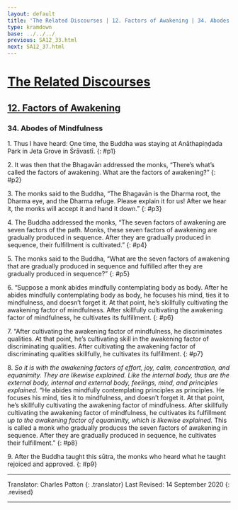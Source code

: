 ```yaml
---
layout: default
title: 'The Related Discourses | 12. Factors of Awakening | 34. Abodes of Mindfulness'
type: kramdown
base: ../../../
previous: SA12_33.html
next: SA12_37.html
---
```


# [The Related Discourses](../index.html)
## [12. Factors of Awakening](index.html)
### 34. Abodes of Mindfulness

1\. Thus I have heard: One time, the Buddha was staying at Anāthapiṇḍada Park in Jeta Grove in Śrāvastī.
{: #p1}

2\. It was then that the Bhagavān addressed the monks, “There’s what’s called the factors of awakening. What are the factors of awakening?”
{: #p2}

3\. The monks said to the Buddha, “The Bhagavān is the Dharma root, the Dharma eye, and the Dharma refuge. Please explain it for us! After we hear it, the monks will accept it and hand it down.”
{: #p3}

4\. The Buddha addressed the monks, “The seven factors of awakening are seven factors of the path. Monks, these seven factors of awakening are gradually produced in sequence. After they are gradually produced in sequence, their fulfillment is cultivated.”
{: #p4}

5\. The monks said to the Buddha, “What are the seven factors of awakening that are gradually produced in sequence and fulfilled after they are gradually produced in sequence?”
{: #p5}

6\. “Suppose a monk abides mindfully contemplating body as body. After he abides mindfully contemplating body as body, he focuses his mind, ties it to mindfulness, and doesn’t forget it. At that point, he’s skillfully cultivating the awakening factor of mindfulness. After skillfully cultivating the awakening factor of mindfulness, he cultivates its fulfillment.
{: #p6}

7\. “After cultivating the awakening factor of mindfulness, he discriminates qualities. At that point, he’s cultivating skill in the awakening factor of discriminating qualities. After cultivating the awakening factor of discriminating qualities skillfully, he cultivates its fulfillment.
{: #p7}

8\. *So it is with the awakening factors of effort, joy, calm, concentration, and equanimity. They are likewise explained. Like the internal body, thus are the external body, internal and external body, feelings, mind, and principles explained.* “He abides mindfully contemplating principles as principles. He focuses his mind, ties it to mindfulness, and doesn’t forget it. At that point, he’s skillfully cultivating the awakening factor of mindfulness. After skillfully cultivating the awakening factor of mindfulness, he cultivates its fulfillment *up to the awakening factor of equanimity, which is likewise explained.* This is called a monk who gradually produces the seven factors of awakening in sequence. After they are gradually produced in sequence, he cultivates their fulfillment.”
{: #p8}

9\. After the Buddha taught this sūtra, the monks who heard what he taught rejoiced and approved.
{: #p9}

---

Translator: Charles Patton
{: .translator}
Last Revised: 14 September 2020
{: .revised}

---